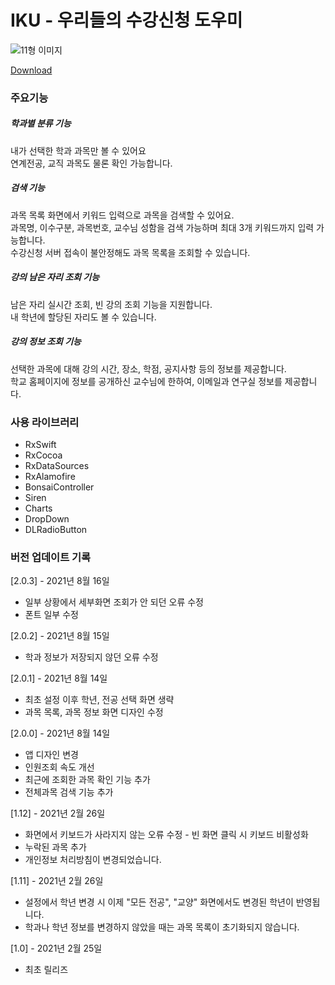 # IKU - 우리들의 수강신청 도우미
![11형 이미지](https://user-images.githubusercontent.com/53083691/129650802-7c11a376-ba40-4bc7-8830-c58fe331ad21.jpg)

[Download](https://apps.apple.com/kr/app/id1555107801)

### 주요기능  
##### 학과별 분류 기능  
내가 선택한 학과 과목만 볼 수 있어요  
연계전공, 교직 과목도 물론 확인 가능합니다.  

##### 검색 기능
과목 목록 화면에서 키워드 입력으로 과목을 검색할 수 있어요.  
과목명, 이수구분, 과목번호, 교수님 성함을 검색 가능하며 최대 3개 키워드까지 입력 가능합니다.  
수강신청 서버 접속이 불안정해도 과목 목록을 조회할 수 있습니다.  

##### 강의 남은 자리 조회 기능
남은 자리 실시간 조회, 빈 강의 조회 기능을 지원합니다.  
내 학년에 할당된 자리도 볼 수 있습니다.  

##### 강의 정보 조회 기능
선택한 과목에 대해 강의 시간, 장소, 학점, 공지사항 등의 정보를 제공합니다.  
학교 홈페이지에 정보를 공개하신 교수님에 한하여, 이메일과 연구실 정보를 제공합니다.    
  
### 사용 라이브러리  
- RxSwift  
- RxCocoa  
- RxDataSources  
- RxAlamofire  
- BonsaiController  
- Siren  
- Charts  
- DropDown  
- DLRadioButton  

### 버전 업데이트 기록
[2.0.3] - 2021년 8월 16일
- 일부 상황에서 세부화면 조회가 안 되던 오류 수정  
- 폰트 일부 수정  

[2.0.2] - 2021년 8월 15일
- 학과 정보가 저장되지 않던 오류 수정  

[2.0.1] - 2021년 8월 14일
- 최초 설정 이후 학년, 전공 선택 화면 생략  
- 과목 목록, 과목 정보 화면 디자인 수정  

[2.0.0] - 2021년 8월 14일
- 앱 디자인 변경  
- 인원조회 속도 개선  
- 최근에 조회한 과목 확인 기능 추가  
- 전체과목 검색 기능 추가  

[1.12] - 2021년 2월 26일
- 화면에서 키보드가 사라지지 않는 오류 수정 - 빈 화면 클릭 시 키보드 비활성화  
- 누락된 과목 추가  
- 개인정보 처리방침이 변경되었습니다.  

[1.11] - 2021년 2월 26일
- 설정에서 학년 변경 시 이제 "모든 전공", "교양" 화면에서도 변경된 학년이 반영됩니다.  
- 학과나 학년 정보를 변경하지 않았을 때는 과목 목록이 초기화되지 않습니다.  

[1.0] - 2021년 2월 25일
- 최초 릴리즈
